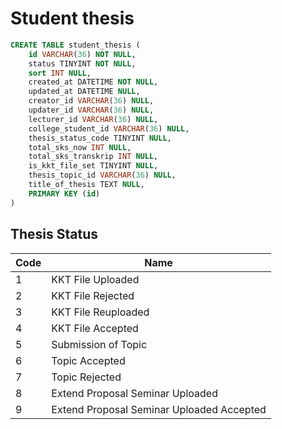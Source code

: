 # Student thesis
```sql
CREATE TABLE student_thesis (
	id VARCHAR(36) NOT NULL,
	status TINYINT NOT NULL,
	sort INT NULL,
	created_at DATETIME NOT NULL,
	updated_at DATETIME NULL,
	creator_id VARCHAR(36) NULL,
	updater_id VARCHAR(36) NULL,
	lecturer_id VARCHAR(36) NULL,
	college_student_id VARCHAR(36) NULL,
    thesis_status_code TINYINT NULL,
    total_sks_now INT NULL,
    total_sks_transkrip INT NULL,
    is_kkt_file_set TINYINT NULL,
    thesis_topic_id VARCHAR(36) NULL,
    title_of_thesis TEXT NULL,
	PRIMARY KEY (id)
)
```
## Thesis Status
| Code | Name |
| ---- | ---- |
| 1 | KKT File Uploaded |
| 2 | KKT File Rejected |
| 3 | KKT File Reuploaded |
| 4 | KKT File Accepted|
| 5 | Submission of Topic |
| 6 | Topic Accepted |
| 7 | Topic Rejected |
| 8 | Extend Proposal Seminar Uploaded |
| 9 | Extend Proposal Seminar Uploaded Accepted |